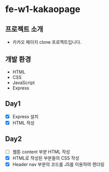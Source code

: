 # fe-w1-kakaopage

## 프로젝트 소개

- 카카오 페이지 clone 프로젝트입니다.

## 개발 환경

- HTML
- CSS
- JavaScript
- Express

## Day1

- [x] Express 설치
- [x] HTML 작성

## Day2

- [ ] 웹툰 content 부분 HTML 작성
- [x] HTML로 작성된 부분들의 CSS 작성
- [x] Header nav 부분의 코드를 JS를 이용하여 렌더링
